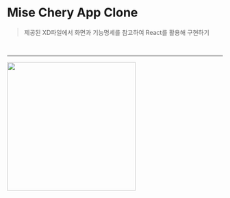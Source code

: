 # Mise Chery App Clone

> 제공된 XD파일에서 화면과 기능명세를 참고하여 React를 활용해 구현하기

&nbsp;

---
<image src='https://velog.velcdn.com/images/woo1031/post/e110e5da-ac6b-43e4-bb51-84493e3e0210/image.PNG' width='300px'/>

